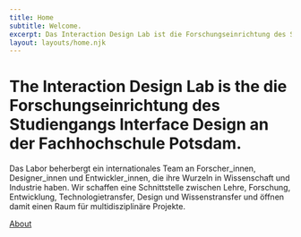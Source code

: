 ```yaml
---
title: Home
subtitle: Welcome.
excerpt: Das Interaction Design Lab ist die Forschungseinrichtung des Studiengangs Interface Design an der Fachhochschule Potsdam. Das Labor beherbergt ein internationales Team an Forscher_innen, Designer_innen und Entwickler_innen, die ihre Wurzeln in Wissenschaft und Industrie haben. Wir schaffen eine Schnittstelle zwischen Lehre, Forschung, Entwicklung, Technologietransfer, Design und Wissenstransfer und öffnen damit einen Raum für multidisziplinäre Projekte.
layout: layouts/home.njk
---
```


# The <span class="highlight">Interaction Design Lab</span> is the die Forschungs&shy;einrichtung des Studiengangs Interface Design an der Fachhochschule Potsdam.

Das Labor beherbergt ein internationales Team an Forscher_innen, Designer_innen und Entwickler_innen, die ihre Wurzeln in Wissenschaft und Industrie haben. Wir schaffen eine Schnittstelle zwischen Lehre, Forschung, Entwicklung, Technologietransfer, Design und Wissenstransfer und öffnen damit einen Raum für multidisziplinäre Projekte.

<a href="/{{locale}}/about/">About</a>